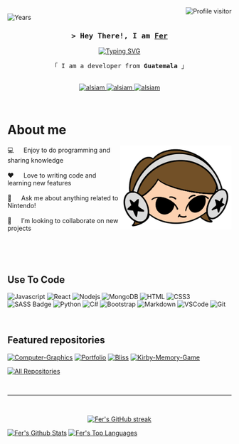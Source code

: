 <a href="https://komarev.com/ghpvc/?username=alsiam">
  <img align="right" src="https://komarev.com/ghpvc/?username=feresq&label=Visitors&color=226946&style=flat" alt="Profile visitor" />
</a>

![Years](https://img.shields.io/badge/Years_active-4_years-226946)

<!-- Intro  -->
<h3 align="center">
        <samp>&gt; Hey There!, I am
                <b><a target="_blank" href="https://fer-esq.web.app">Fer</a></b>
        </samp>
</h3>

<p align="center">
  <a href="https://git.io/typing-svg"><img src="https://readme-typing-svg.herokuapp.com?font=Fira+Code&weight=500&size=15&pause=1000&color=226946&center=true&vCenter=true&random=false&width=435&lines=Frontend+Development;Backend+Development;Project+Development;Project+Managment" alt="Typing SVG" /></a>
</p>

<p align="center"> 
  <samp>
    「 I am a developer from <b>Guatemala</b> 」
    <br>
    <br>
  </samp>
</p>

<p align="center">
 <a href="https://fer-esq.web.app" target="blank">
  <img src="https://img.shields.io/badge/Website-226946?style=for-the-badge&logo=opera&logoColor=white" alt="alsiam" />
 </a>
 <a href="https://linkedin.com/in/feresq" target="_blank">
  <img src="https://img.shields.io/badge/LinkedIn-0077B5?style=for-the-badge&logo=linkedin&logoColor=white" alt="alsiam"/>
 </a>
 <a href="mailto:feresq.gt@gmail.com" target="_blank">
  <img src="https://img.shields.io/badge/Gmail-DC143C?style=for-the-badge&logo=gmail&logoColor=white" alt="alsiam" />
 </a> 
</p>
<br />

<!-- About Section -->
 # About me
 
<p>
 <img align="right" width="250" src="/assets/headset.png" alt="Me illustration" />
  
 💻 &emsp; Enjoy to do programming and sharing knowledge <br/><br/>
 ❤️ &emsp; Love to writing code and learning new features<br/><br/>
 💬 &emsp; Ask me about anything related to Nintendo!<br/><br/>
 🧩 &emsp; I’m looking to collaborate on new projects

</p>

<br/>
<br/>
<br/>

## Use To Code

![Javascript](https://img.shields.io/badge/Javascript-F0DB4F?style=for-the-badge&label&logo=javascript&logoColor=black)
![React](https://img.shields.io/badge/-React-61DBFB?style=for-the-badge&label&logo=react&logoColor=black)
![Nodejs](https://img.shields.io/badge/Nodejs-3C873A?style=for-the-badge&label&logo=node.js&logoColor=white)
![MongoDB](https://img.shields.io/badge/MongoDB-4EA94B?style=for-the-badge&logo=mongodb&logoColor=white)
![HTML](https://img.shields.io/badge/HTML5-E34F26?style=for-the-badge&logo=html5&logoColor=white)
![CSS3](https://img.shields.io/badge/CSS3-1572B6?style=for-the-badge&logo=css3&logoColor=white)
![SASS Badge](https://img.shields.io/badge/Sass-CC6699?style=for-the-badge&logo=sass&logoColor=white)
![Python](https://img.shields.io/badge/Python-4B8BBE?style=for-the-badge&logo=python&logoColor=white)
![C#](https://img.shields.io/badge/CSharp-800080?style=for-the-badge&logo=csharp&logoColor=white)
![Bootstrap](https://img.shields.io/badge/Bootstrap-563D7C?style=for-the-badge&logo=bootstrap&logoColor=white)
![Markdown](https://img.shields.io/badge/Markdown-000000?style=for-the-badge&logo=markdown&logoColor=white)
![VSCode](https://img.shields.io/badge/Visual_Studio-0078d7?style=for-the-badge&logo=visual%20studio&logoColor=white)
![Git](https://img.shields.io/badge/Git-F05032?style=for-the-badge&logo=git&logoColor=white)

<br/>

## Featured repositories
[![Computer-Graphics](https://github-readme-stats.vercel.app/api/pin/?username=feresq&repo=computer-graphics&border_color=226946&bg_color=0D1117&title_color=C9D1D9&text_color=8B949E&icon_color=226946)](https://github.com/FerEsq/Computer-Graphics)
[![Portfolio](https://github-readme-stats.vercel.app/api/pin/?username=feresq&repo=portfolio&border_color=226946&bg_color=0D1117&title_color=C9D1D9&text_color=8B949E&icon_color=226946)](https://github.com/FerEsq/Portfolio)
[![Bliss](https://github-readme-stats.vercel.app/api/pin/?username=franzcastillo&repo=bliss&border_color=226946&bg_color=0D1117&title_color=C9D1D9&text_color=8B949E&icon_color=226946)](https://github.com/FranzCastillo/Bliss)
[![Kirby-Memory-Game](https://github-readme-stats.vercel.app/api/pin/?username=feresq&repo=kirby-memory-game&border_color=226946&bg_color=0D1117&title_color=C9D1D9&text_color=8B949E&icon_color=226946)](https://github.com/FerEsq/Kirby-Memory-Game)

<p align="left">
  <a href="https://github.com/feresq?tab=repositories" target="_blank"><img alt="All Repositories" title="All Repositories" src="https://img.shields.io/badge/-All%20Repos-226946?style=for-the-badge&logo=koding&logoColor=white"/></a>
</p>

<br/>
<hr/>
<br/>

<p align="center">
  <a href="https://github.com/feresq">
    <img src="https://github-readme-streak-stats.herokuapp.com/?user=feresq&theme=soft-green&border=226946&background=0D1117&stroke=96CDCA&ring=226946&fire=226946&currStreakNum=226946&sideNums=226946&currStreakLabel=226946&sideLabels=226946&dates=96CDCA" alt="Fer's GitHub streak"/>
  </a>
</p>

<p align="center">
  </a>
</p>

<a> 
    <a href="https://github.com/feresq"><img alt="Fer's Github Stats" src="https://denvercoder1-github-readme-stats.vercel.app/api?username=feresq&show_icons=true&count_private=true&theme=gotham&border_color=226946&bg_color=0D1117&title_color=226946&icon_color=226946" height="192px" width="49.5%"/></a>
  <a href="https://github.com/alsiam"><img alt="Fer's Top Languages" src="https://denvercoder1-github-readme-stats.vercel.app/api/top-langs/?username=alsiam&langs_count=8&layout=compact&theme=gotham&border_color=226946&bg_color=0D1117&title_color=226946&icon_color=226946" height="192px" width="49.5%"/></a>
  <br/>
</a>


